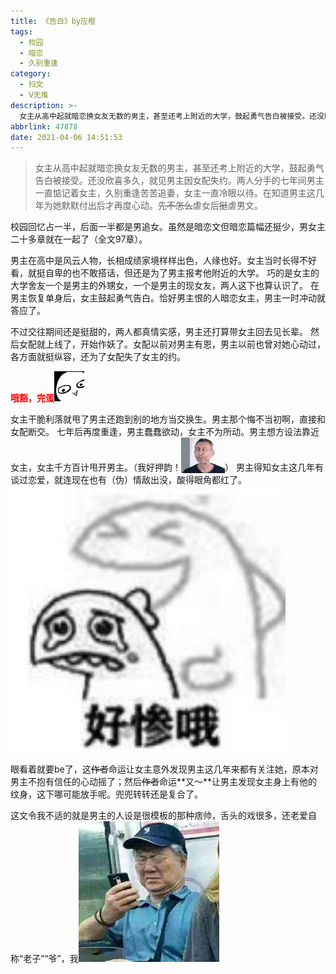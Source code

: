 ```yaml
---
title: 《告白》by应橙
tags:
  - 校园
  - 暗恋
  - 久别重逢
category:
  - 扫文
  - Ⅴ无推
description: >-
  女主从高中起就暗恋换女友无数的男主，甚至还考上附近的大学，鼓起勇气告白被接受。还没欣喜多久，就见男主因女配失约。两人分手的七年间男主一直惦记着女主，久别重逢苦苦追妻，女主一直冷眼以待。在知道男主这几年为她默默付出后才再度心动。先（不怎么）虐女后（挺）虐男文。
abbrlink: 47878
date: 2021-04-06 14:51:53
---
```

<meta name="referrer" content="no-referrer" />

> 女主从高中起就暗恋换女友无数的男主，甚至还考上附近的大学，鼓起勇气告白被接受。还没欣喜多久，就见男主因女配失约。两人分手的七年间男主一直惦记着女主，久别重逢苦苦追妻，女主一直冷眼以待。在知道男主这几年为她默默付出后才再度心动。先~~不怎么~~虐女后~~挺~~虐男文。

校园回忆占一半，后面一半都是男追女。虽然是暗恋文但暗恋篇幅还挺少，男女主二十多章就在一起了（全文97章）。

男主在高中是风云人物，长相成绩家境样样出色，人缘也好。女主当时长得不好看，就挺自卑的也不敢搭话，但还是为了男主报考他附近的大学。
巧的是女主的大学舍友一个是男主的外甥女，一个是男主的现女友，两人这下也算认识了。
在男主恢复单身后，女主鼓起勇气告白。恰好男主恨的人暗恋女主，男主一时冲动就答应了。

不过交往期间还是挺甜的，两人都真情实感，男主还打算带女主回去见长辈。
然后女配就上线了，开始作妖了。女配以前对男主有恩，男主以前也曾对她心动过，各方面就挺纵容，还为了女配失了女主的约。

<font color="red">**哦豁，完蛋**</font><img src="/bq/4.png" id="bq">

女主干脆利落就甩了男主还跑到别的地方当交换生。男主那个悔不当初啊，直接和女配断交。
七年后再度重逢，男主蠢蠢欲动，女主不为所动。男主想方设法靠近女主，女主千方百计甩开男主。（我好押韵！<img src="/bq/nice.gif" style="display: inline-block;vertical-align: bottom;width: 70px">）
男主得知女主这几年有谈过恋爱，就连现在也有（伪）情敌出没，酸得眼角都红了。<img src="/bq/IMG_6088.JPG" id="bq">

眼看着就要be了，这~~作者~~命运让女主意外发现男主这几年来都有关注她，原本对男主不抱有信任的心动摇了；然后~~作者~~命运**又～**让男主发现女主身上有他的纹身，这下哪可能放手呢。兜兜转转还是复合了。

这文令我不适的就是男主的人设是很模板的那种痞帅，舌头的戏很多，还老爱自称“老子”“爷”，我<img src="/bq/laoren.jpg" id="bq">